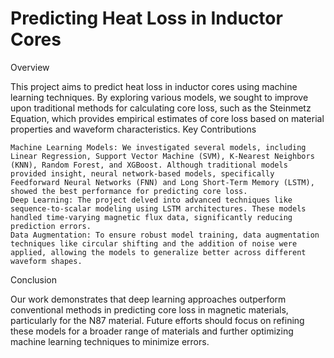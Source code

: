 # Predicting Heat Loss in Inductor Cores
Overview

This project aims to predict heat loss in inductor cores using machine learning techniques. By exploring various models, we sought to improve upon traditional methods for calculating core loss, such as the Steinmetz Equation, which provides empirical estimates of core loss based on material properties and waveform characteristics.
Key Contributions

    Machine Learning Models: We investigated several models, including Linear Regression, Support Vector Machine (SVM), K-Nearest Neighbors (KNN), Random Forest, and XGBoost. Although traditional models provided insight, neural network-based models, specifically Feedforward Neural Networks (FNN) and Long Short-Term Memory (LSTM), showed the best performance for predicting core loss.
    Deep Learning: The project delved into advanced techniques like sequence-to-scalar modeling using LSTM architectures. These models handled time-varying magnetic flux data, significantly reducing prediction errors.
    Data Augmentation: To ensure robust model training, data augmentation techniques like circular shifting and the addition of noise were applied, allowing the models to generalize better across different waveform shapes.

Conclusion

Our work demonstrates that deep learning approaches outperform conventional methods in predicting core loss in magnetic materials, particularly for the N87 material. Future efforts should focus on refining these models for a broader range of materials and further optimizing machine learning techniques to minimize errors.
